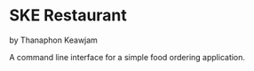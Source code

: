 # SKE Restaurant
 by Thanaphon Keawjam
	
 A command line interface for a simple food ordering application.
